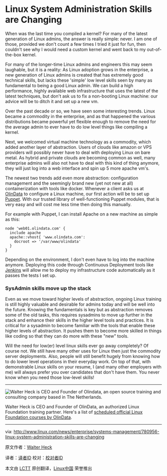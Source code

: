 Linux System Administration Skills are Changing 
================================================================================
When was the last time you compiled a kernel? For many of the latest generation of Linux admins, the answer is really simple: never. I am one of those, provided we don't count a few times I tried it just for fun, then couldn't see why I would need a custom kernel and went back to my out-of-the-box kernel.  
 
For many of the longer-time Linux admins and engineers this may seem laughable, but it is a reality: As Linux adoption grows in the enterprise, a new generation of Linux admins is created that has extremely good technical skills, but lacks these 'simple' low level skills seen by many as fundamental to being a good Linux admin. We can build a high performance, highly available web infrastructure that uses the latest of the latest techniques, but don't ask us to fix a non-booting Linux machine: our advice will be to ditch it and set up a new vm.
 
Over the past decade or so, we have seen some interesting trends. Linux became a commodity in the enterprise, and as that happened the various distributions became powerful yet flexible enough to remove the need for the average admin to ever have to do low level things like compiling a kernel. 
 
Next, we welcomed virtual machine technology as a commodity, which added another layer of abstraction. Users of clouds like amazon or VPS providers will possibly never have to deal with deploying Linux on bare metal. As hybrid and private clouds are becoming common as well, many enterprise admins will also not have to deal with this kind of thing anymore, they will just log into a web interface and spin up 5 more apache vm's.
 
The newest two trends add even more abstraction: configuration management and the seemingly brand new (yet not new at all) containerization with tools like docker. Whenever a client asks us at [OlinData][1] to configure a Linux machine, our first action will be to set up [Puppet][2]. With our trusted library of well-functioning Puppet modules, that is very easy and will cost me less time then doing this manually.

For example with Puppet, I can install Apache on a new machine as simple as this:

    node 'web01.olindata.com' {
      include apache
      apache::vhost{ 'www.olindata.com':
        docroot => '/var/www/olindata'
      }
    }

Depending on the environment, I don't even have to log into the machine anymore. Deploying this code through Continuous Deployment tools like [Jenkins][3] will allow me to deploy my infrastructure code automatically as it passes the tests I set up.

### SysAdmin skills move up the stack ###

Even as we move toward higher levels of abstraction, ongoing Linux training is still highly valuable and desirable for admins today and will be well into the future. Knowing the fundamentals is key but as abstraction removes some of the old tasks, this requires sysadmins to move up further in the stack and enhance their skills in the higher level tools and practices. It is critical for a sysadmin to become familiar with the tools that enable these higher levels of abstraction. It pushes them to become more skilled in things like coding so that they can do more with these "new" tools. 
 
Will the need for low(er) level linux skills ever go away completely? Of course not. We still have many other uses for Linux then just the commodity server deployments. Also, people will still benefit hugely from knowing how to do lower level operations in their everyday work. On top of that, with demonstrable Linux skills on your resume, I (and many other employers with me) will always prefer you over candidates that don't have them. You never know when you need those low-level skills!


----------
![Walter Heck is CEO and Founder of Olindata, an open source training and consulting company based in The Netherlands.](http://www.linux.com/images/stories/41373/Walter-Heck.jpg)

Walter Heck is CEO and Founder of OlinData, an authorized Linux Foundation training partner. Here's a list of [scheduled official Linux Foundation courses by OlinData][4]. 

--------------------------------------------------------------------------------

via: http://www.linux.com/news/enterprise/systems-management/780956-linux-system-administration-skills-are-changing

原文作者：[Walter Heck][a]

译者：[译者ID](https://github.com/译者ID) 校对：[校对者ID](https://github.com/校对者ID)

本文由 [LCTT](https://github.com/LCTT/TranslateProject) 原创翻译，[Linux中国](http://linux.cn/) 荣誉推出

[a]:http://www.linux.com/community/forums/person/59207
[1]:http://olindata.com/
[2]:http://puppetlabs.com/
[3]:http://jenkins.org/
[4]:http://www.olindata.com/training/upcoming?technology=295